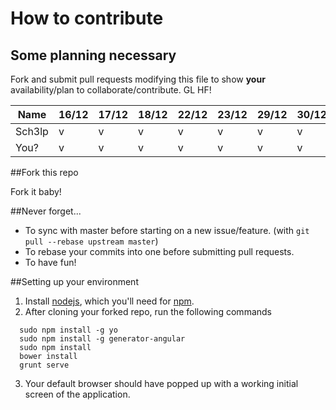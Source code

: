 How to contribute
=================

## Some planning necessary

Fork and submit pull requests modifying this file to show **your** availability/plan to collaborate/contribute. GL HF!

|Name|16/12|17/12|18/12|22/12|23/12|29/12|30/12|
|---|---|---|---|---|---|---|---|
|Sch3lp|v|v|v|v|v|v|v|
|You?|v|v|v|v|v|v|v|


##Fork this repo

Fork it baby!

##Never forget...

* To sync with master before starting on a new issue/feature. (with `git pull --rebase upstream master`)
* To rebase your commits into one before submitting pull requests.
* To have fun!

##Setting up your environment
1. Install [nodejs](http://nodejs.org/), which you'll need for [npm](https://www.npmjs.org/).
2. After cloning your forked repo, run the following commands
````
  sudo npm install -g yo
  sudo npm install -g generator-angular
  sudo npm install
  bower install
  grunt serve
````
3. Your default browser should have popped up with a working initial screen of the application. 
